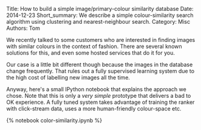 Title: How to build a simple image/primary-colour similarity database
Date: 2014-12-23
Short_summary: We describe a simple colour-similarity search algorithm using clustering and nearest-neighbour search.
Category: Misc
Authors: Tom

We recently talked to some customers who are interested in finding
images with similar colours in the context of fashion. There are
several known solutions for this, and even some hosted services that
do it for you.

Our case is a little bit different though because the images in the
database change frequently. That rules out a fully supervised learning
system due to the high cost of labelling new images all the time.

Anyway, here's a small IPython notebook that explains the approach we
chose. Note that this is only a *very simple* prototype that delivers
a bad to OK experience. A fully tuned system takes advantage of
training the ranker with click-stream data, uses a more human-friendly
colour-space etc.

<!-- PELICAN_END_SUMMARY -->

{% notebook color-similarity.ipynb %}
